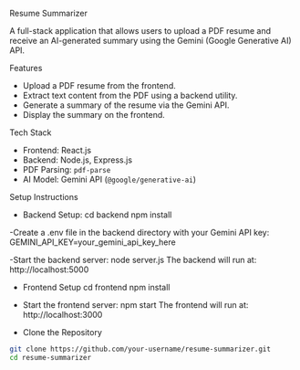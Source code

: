 Resume Summarizer

A full-stack application that allows users to upload a PDF resume and receive an AI-generated summary using the Gemini (Google Generative AI) API.

Features

- Upload a PDF resume from the frontend.
- Extract text content from the PDF using a backend utility.
- Generate a summary of the resume via the Gemini API.
- Display the summary on the frontend.

Tech Stack

- Frontend: React.js
- Backend: Node.js, Express.js
- PDF Parsing: `pdf-parse`
- AI Model: Gemini API (`@google/generative-ai`)


Setup Instructions

- Backend Setup:
   cd backend
   npm install

-Create a .env file in the backend directory with your Gemini API key:
GEMINI_API_KEY=your_gemini_api_key_here

-Start the backend server: node server.js
The backend will run at: http://localhost:5000

- Frontend Setup
    cd frontend
    npm install

- Start the frontend server: npm start
The frontend will run at: http://localhost:3000


- Clone the Repository

```bash
git clone https://github.com/your-username/resume-summarizer.git
cd resume-summarizer
